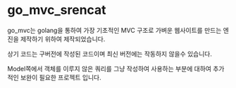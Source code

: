 # go_mvc_srencat

go_mvc는 golang을 통하여 가장 기초적인 MVC 구조로 가벼운 웹사이트를 만드는 엔진을 제작하기 위하여 제작되었습니다.

상기 코드는 구버전에 작성된 코드이며 최신 버전에는 작동하지 않을수 있습니다.

Model쪽에서 객체를 이루지 않은 쿼리를 그냥 작성하여 사용하는 부분에 대하여 추가적인 보완이 필요한 프로젝트 입니다.
